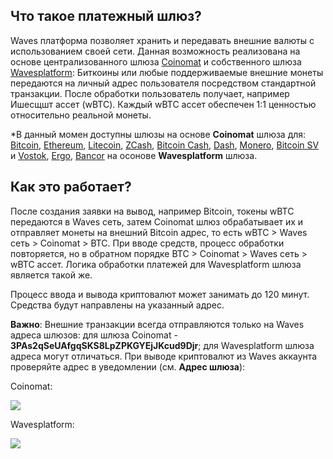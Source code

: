 ## **Что такое платежный шлюз?**

Waves платформа позволяет хранить и передавать внешние валюты с использованием своей сети. Данная возможность реализована на основе централизованного шлюза [Coinomat](https://coinomat.com/) и собственного шлюза [Wavesplatform](https://wavesplatform.com): Биткоины или любые поддерживаемые внешние монеты передаются на личный адрес пользователя посредством стандартной транзакции. После обработки пользователь получает, например Ишесщшт ассет (wBTC). Каждый wBTC ассет обеспечен 1:1 ценностью относительно реальной монеты.

\*В данный момен доступны шлюзы на основе **Coinomat** шлюза для: [Bitcoin](/waves-client/transfers-and-gateways/bitcoin-transfers.md), [Ethereum](/waves-client/transfers-and-gateways/ethereum-transfers.md), [Litecoin](/waves-client/transfers-and-gateways/litecoin-transfers.md), [ZCash](/waves-client/transfers-and-gateways/zcash-transfers.md), [Bitcoin Cash](/waves-client/transfers-and-gateways/bitcoin-cash-transfers.md), [Dash](/waves-client/transfers-and-gateways/dash-transfers.md), [Monero](/waves-client/transfers-and-gateways/monero-transfers.md), [Bitcoin SV](/waves-client/transfers-and-gateways/bitcoin-sv-transfers.md) и [Vostok](/waves-client/transfers-and-gateways/vostok-transfers.md), [Ergo](), [Bancor](/waves-client/transfers-and-gateways/bancor-transfers.md) на осонове **Wavesplatform** шлюза.

## **Как это работает?**

После создания заявки на вывод, например Bitcoin, токены wBTC передаются в Waves сеть, затем Coinomat шлюз обрабатывает их и отправляет монеты на внешний Bitcoin адрес, то есть wBTC &gt; Waves сеть &gt; Coinomat &gt; BTC. При вводе средств, процесс обработки повторяется, но в обратном порядке BTC &gt; Coinomat &gt; Waves сеть &gt; wBTC ассет. Логика обработки платежей для Wavesplatform шлюза является такой же.

Процесс ввода и вывода криптовалют может занимать до 120 минут. Средства будут направлены на указанный адрес.

**Важно**: Внешние транзакции всегда отправляются только на Waves адреса шлюзов: для шлюза Coinomat -  **3PAs2qSeUAfgqSKS8LpZPKGYEjJKcud9Djr**; для Wavesplatform шлюза адреса могут отличаться. При выводе криптовалют из Waves аккаунта проверяйте адрес в уведомлении (cм. **Адрес шлюза**):

Coinomat:

![](/_assets/payment_gateway_01.png)

Wavesplatform:

![](/_assets/payment_gateway_02.png)
